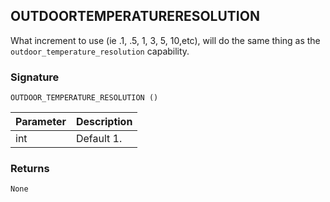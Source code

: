 ## OUTDOORTEMPERATURERESOLUTION

What increment to use (ie .1, .5, 1, 3, 5, 10,etc), will do the same thing as the `outdoor_temperature_resolution` capability.


### Signature

`OUTDOOR_TEMPERATURE_RESOLUTION ()` 


| Parameter | Description |
| --- | --- |
| int | Default 1. |


### Returns

`None`



